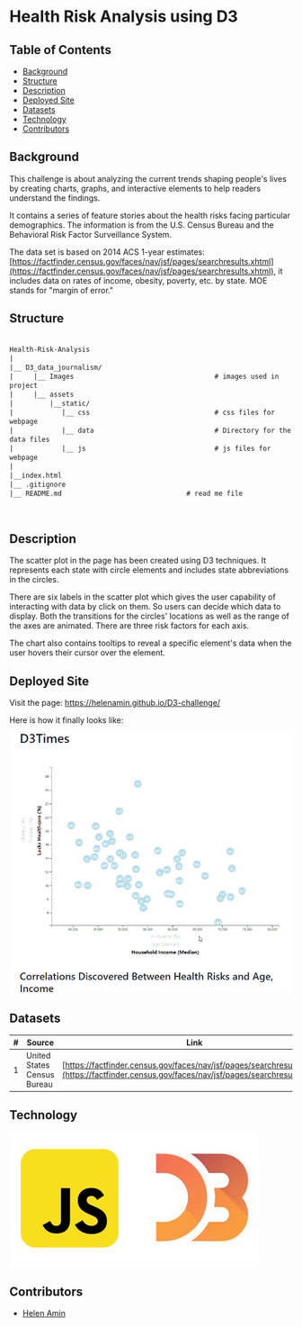 # Health Risk Analysis using D3



## Table of Contents

- [Background](#Background)
- [Structure](#Structure)
- [Description](#Description)
- [Deployed Site](#Deployed_Site)
- [Datasets](#Datasets)
- [Technology](#Technology)
- [Contributors](#Contributors)

## Background

This challenge is about analyzing the current trends shaping people's lives by creating charts, graphs, and interactive elements to help readers understand the findings.

It contains a series of feature stories about the health risks facing particular demographics. The information is from the U.S. Census Bureau and the Behavioral Risk Factor Surveillance System.

The data set is based on 2014 ACS 1-year estimates: [https://factfinder.census.gov/faces/nav/jsf/pages/searchresults.xhtml](https://factfinder.census.gov/faces/nav/jsf/pages/searchresults.xhtml), it includes data on rates of income, obesity, poverty, etc. by state. MOE stands for "margin of error."

## Structure
```
 
Health-Risk-Analysis
|
|__ D3_data_journalism/                            
|     |__ Images                                   # images used in project
|     |__ assets
|         |__static/                                    
|            |__ css                               # css files for webpage
|            |__ data                              # Directory for the data files                        
|            |__ js                                # js files for webpage
|
|__index.html                               
|__ .gitignore  
|__ README.md                               # read me file

                   
```

## Description

The scatter plot in the page has been created using D3 techniques. It represents each state with circle elements and includes state abbreviations in the circles.

There are six labels in the scatter plot which gives the user capability of interacting with data by click on them. So users can decide which data to display. Both the transitions for the circles' locations as well as the range of the axes are animated. There are three risk factors for each axis.

The chart also contains tooltips to reveal a specific element's data when the user hovers their cursor over the element. 

## Deployed Site

Visit the page: https://helenamin.github.io/D3-challenge/

Here is how it finally looks like:

![D3 challenge Gif](/D3_data_journalism/Images/D3.gif)

## Datasets
| # | Source | Link |
|-|-|-|
| 1 | United States Census Bureau | [https://factfinder.census.gov/faces/nav/jsf/pages/searchresults.xhtml](https://factfinder.census.gov/faces/nav/jsf/pages/searchresults.xhtml) |

## Technology

![PythonLogo](/D3_data_journalism/Images/tools.png)


## Contributors

- [Helen Amin](https://github.com/helenamin)
